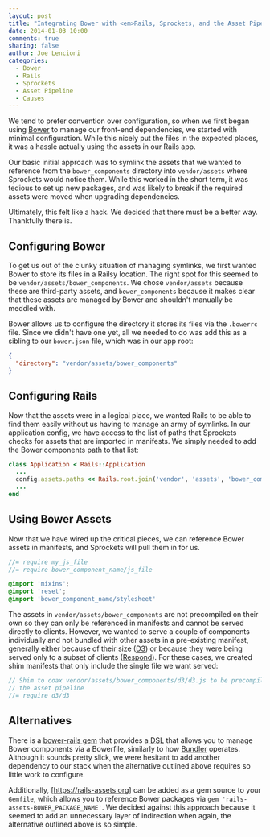 ```yaml
---
layout: post
title: "Integrating Bower with <em>Rails, Sprockets, and the Asset Pipeline</em>"
date: 2014-01-03 10:00
comments: true
sharing: false
author: Joe Lencioni
categories:
  - Bower
  - Rails
  - Sprockets
  - Asset Pipeline
  - Causes
---
```


We tend to prefer convention over configuration, so when we first began using
[Bower] to manage our front-end dependencies, we started with minimal
configuration. While this nicely put the files in the expected places, it was a
hassle actually using the assets in our Rails app.

Our basic initial approach was to symlink the assets that we wanted to
reference from the `bower_components` directory into `vendor/assets` where
Sprockets would notice them. While this worked in the short term, it was
tedious to set up new packages, and was likely to break if the required assets
were moved when upgrading dependencies.

Ultimately, this felt like a hack. We decided that there must be a better way.
Thankfully there is.

<!-- more -->

## Configuring Bower

To get us out of the clunky situation of managing symlinks, we first wanted
Bower to store its files in a Railsy location. The right spot for this seemed
to be `vendor/assets/bower_components`. We chose `vendor/assets` because these
are third-party assets, and `bower_components` because it makes clear that
these assets are managed by Bower and shouldn't manually be meddled with.

Bower allows us to configure the directory it stores its files via the
`.bowerrc` file. Since we didn't have one yet, all we needed to do was add this
as a sibling to our `bower.json` file, which was in our app root:

```json .bowerrc
{
  "directory": "vendor/assets/bower_components"
}
```

## Configuring Rails

Now that the assets were in a logical place, we wanted Rails to be able to find
them easily without us having to manage an army of symlinks. In our application
config, we have access to the list of paths that Sprockets checks for assets
that are imported in manifests. We simply needed to add the Bower components
path to that list:

```ruby config/application.rb
class Application < Rails::Application
  ...
  config.assets.paths << Rails.root.join('vendor', 'assets', 'bower_components')
  ...
end
```

## Using Bower Assets

Now that we have wired up the critical pieces, we can reference Bower assets in
manifests, and Sprockets will pull them in for us.

```js Example application.js
//= require my_js_file
//= require bower_component_name/js_file
```

```scss Example application.css.scss
@import 'mixins';
@import 'reset';
@import 'bower_component_name/stylesheet'
```

The assets in `vendor/assets/bower_components` are not precompiled on their own
so they can only be referenced in manifests and cannot be served directly to
clients. However, we wanted to serve a couple of components individually and
not bundled with other assets in a pre-existing manifest, generally either
because of their size ([D3]) or because they were being served only to a subset
of clients ([Respond]). For these cases, we created shim manifests that only
include the single file we want served:

```js Our shim d3.js manifest
// Shim to coax vendor/assets/bower_components/d3/d3.js to be precompiled by
// the asset pipeline
//= require d3/d3
```

## Alternatives

There is a [bower-rails gem] that provides a <acronym title="Domain Specific
Language">DSL</acronym> that allows you to manage Bower components via a
Bowerfile, similarly to how [Bundler] operates. Although it sounds pretty
slick, we were hesitant to add another dependency to our stack when the
alternative outlined above requires so little work to configure.

Additionally, [https://rails-assets.org] can be added as a gem source to your
`Gemfile`, which allows you to reference Bower packages via `gem
'rails-assets-BOWER_PACKAGE_NAME'`. We decided against this approach because it
seemed to add an unnecessary layer of indirection when again, the alternative
outlined above is so simple.

[Bower]: http://bower.io/
[D3]: http://d3js.org/
[Respond]: https://github.com/scottjehl/Respond
[bower-rails gem]: https://github.com/42dev/bower-rails
[Bundler]: http://bundler.io/
[https://rails-assets.org]: https://rails-assets.org/
